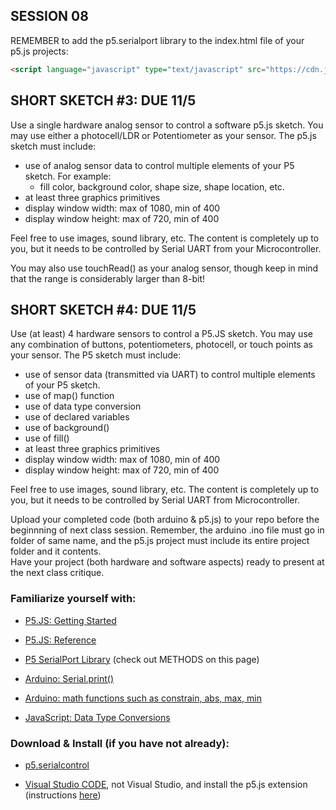 
## SESSION 08

REMEMBER to add the p5.serialport library to the index.html file of your p5.js projects:

```html
<script language="javascript" type="text/javascript" src="https://cdn.jsdelivr.net/npm/p5.serialserver@0.0.28/lib/p5.serialport.js"></script>
```
## SHORT SKETCH #3: DUE 11/5

Use a single hardware analog sensor to control a software p5.js sketch. You may use either a photocell/LDR or Potentiometer as your sensor. The p5.js sketch must include:
- use of analog sensor data to control multiple elements of your P5 sketch. For example:
    - fill color, background color, shape size, shape location, etc.
- at least three graphics primitives
- display window width: max of 1080, min of 400
- display window height: max of 720, min of 400

Feel free to use images, sound library, etc. The content is completely up to you, but it needs to be controlled by Serial UART from your Microcontroller.             

You may also use touchRead() as your analog sensor, though keep in mind that the range is considerably larger than 8-bit!

## SHORT SKETCH #4: DUE 11/5
Use (at least) 4 hardware sensors to control a P5.JS sketch. You may use any combination of buttons, potentiometers, photocell, or touch points as your sensor. The P5 sketch must include:
- use of sensor data (transmitted via UART) to control multiple elements of your P5 sketch.
- use of map() function
- use of data type conversion
- use of declared variables
- use of background()
- use of fill()
- at least three graphics primitives
- display window width: max of 1080, min of 400
- display window height: max of 720, min of 400

Feel free to use images, sound library, etc. The content is completely up to you, but it needs to be controlled by Serial UART from Microcontroller.

Upload your completed code (both arduino & p5.js) to your repo before the beginnning of next class session. Remember, the arduino .ino file must go in folder of same name, and the p5.js project must include its entire project folder and it contents.   
Have your project (both hardware and software aspects) ready to present at the next class critique.

### Familiarize yourself with:

* [P5.JS: Getting Started](https://p5js.org/tutorials/setting-up-your-environment/)    

* [P5.JS: Reference](https://p5js.org/reference/)

* [P5 SerialPort Library](https://processing.org/reference/libraries/serial/index.html) (check out METHODS on this page)

* [Arduino: Serial.print()](https://docs.arduino.cc/language-reference/en/functions/communication/serial/print/)

* [Arduino: math functions such as constrain, abs, max, min](https://docs.arduino.cc/language-reference/#functions)

* [JavaScript: Data Type Conversions](https://www.w3schools.com/js/js_type_conversion.asp)


### Download & Install (if you have not already):

* [p5.serialcontrol](https://github.com/p5-serial/p5.serialcontrol/releases/tag/0.1.2)

* [Visual Studio CODE](https://code.visualstudio.com/download), not Visual Studio, and install the p5.js extension (instructions [here](https://p5js.org/tutorials/setting-up-your-environment/))